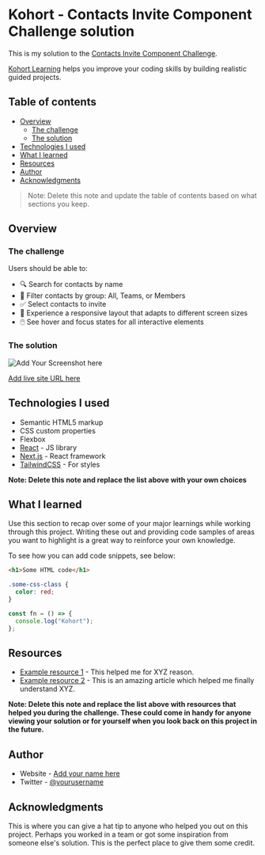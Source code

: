 # Kohort - Contacts Invite Component Challenge solution

This is my solution to the [Contacts Invite Component Challenge](http://localhsot:3000/challenges/build-a-contacts-invite-component).

[Kohort Learning](http://localhsot:3000) helps you improve your coding skills by building realistic guided projects.

## Table of contents

- [Overview](#overview)
  - [The challenge](#the-challenge)
  - [The solution](#the-solution)
- [Technologies I used](#technologies-i-used)
- [What I learned](#what-i-learned)
- [Resources](#resources)
- [Author](#author)
- [Acknowledgments](#acknowledgments)

> Note: Delete this note and update the table of contents based on what sections you keep.

## Overview

### The challenge

Users should be able to:

- 🔍 Search for contacts by name
- 🧩 Filter contacts by group: All, Teams, or Members
- ✅ Select contacts to invite
- 📱 Experience a responsive layout that adapts to different screen sizes
- 🖱️ See hover and focus states for all interactive elements

### The solution

![Add Your Screenshot here](./screenshot.jpg)

[Add live site URL here](https://your-live-site-url.com)

## Technologies I used

- Semantic HTML5 markup
- CSS custom properties
- Flexbox
- [React](https://reactjs.org/) - JS library
- [Next.js](https://nextjs.org/) - React framework
- [TailwindCSS](https://tailwindcss.com/) - For styles

**Note: Delete this note and replace the list above with your own choices**

## What I learned

Use this section to recap over some of your major learnings while working through this project. Writing these out and providing code samples of areas you want to highlight is a great way to reinforce your own knowledge.

To see how you can add code snippets, see below:

```html
<h1>Some HTML code</h1>
```

```css
.some-css-class {
  color: red;
}
```

```js
const fn = () => {
  console.log("Kohort");
};
```

## Resources

- [Example resource 1](https://www.example.com) - This helped me for XYZ reason.
- [Example resource 2](https://www.example.com) - This is an amazing article which helped me finally understand XYZ.

**Note: Delete this note and replace the list above with resources that helped you during the challenge. These could come in handy for anyone viewing your solution or for yourself when you look back on this project in the future.**

## Author

- Website - [Add your name here](https://www.your-site.com)
- Twitter - [@yourusername](https://www.twitter.com/yourusername)

## Acknowledgments

This is where you can give a hat tip to anyone who helped you out on this project. Perhaps you worked in a team or got some inspiration from someone else's solution. This is the perfect place to give them some credit.
